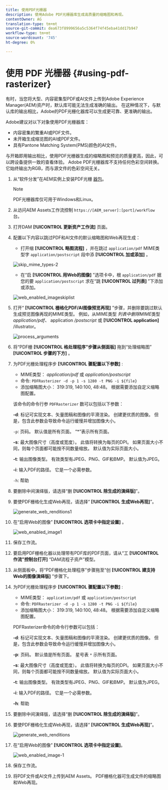 ```yaml
---
title: 使用PDF光栅器
description: 使用Adobe PDF光栅器库生成高质量的缩略图和再现。
contentOwner: AG
translation-type: tm+mt
source-git-commit: dea673f8999656a5c5364f74f45eba41dd17b947
workflow-type: tm+mt
source-wordcount: '745'
ht-degree: 0%

---
```



# 使用 PDF 光栅器 {#using-pdf-rasterizer}

有时，当您将大型、内容密集型PDF或AI文件上传到Adobe Experience Manager(AEM)资产时，默认库可能无法生成准确的输出。 在这种情况下，与默认库的输出相比，Adobe的PDF光栅化器库可以生成更可靠、更准确的输出。

Adobe建议对以下对象使用PDF光栅器库：

* 内容密集的繁重AI或PDF文件。
* 未开箱生成缩览图的AI或PDF文件。
* 具有Pantone Matching System(PMS)颜色的AI文件。

与开箱即用输出相比，使用PDF光栅器生成的缩略图和预览的质量更高，因此，可以跨设备提供一致的查看体验。 Adobe PDF光栅器库不支持任何色彩空间转换。 它始终输出为RGB，而与源文件的色彩空间无关。

1. 从“软件分发”在AEM实例上安装PDF光栅 [器包](https://experience.adobe.com/#/downloads/content/software-distribution/en/aem.html?package=/content/software-distribution/en/details.html/content/dam/aem/public/adobe/packages/cq640/product/assets/aem-assets-pdf-rasterizer-pkg)。

   >[!NOTE]
   >
   >PDF光栅器库仅可用于Windows和Linux。

1. 从访问AEM Assets工作流控制 `https://[AEM_server]:[port]/workflow`台。
1. 打开DAM **[!UICONTROL 更新资产工作流]** 页面。
1. 配置以下内容以跳过PDF和AI文件的默认缩略图和Web再现生成：

   * 打开缩 **[!UICONTROL 略图流程]** ，并在跳过 `application/pdf` MIME类型字 `application/postscript` 段中添 **[!UICONTROL 加或添加]** 。

   ![skip_mime_types-2](assets/skip_mime_types-2.png)

   * 在“启 **[!UICONTROL 用Web的图像]** ”选项卡中，根 `application/pdf` 据您的要 `application/postscript` 求在“跳 **[!UICONTROL 过列表]** ”下添加或添加。

   ![web_enabled_imageskiplist](assets/web_enabled_imageskiplist.png)

1. 打开“ **[!UICONTROL 栅格化PDF/AI图像预览再现]** ”步骤，并删除要跳过默认生成预览图像再现的MIME类型。 例如，从MIME类型 *列表中删除MIME*&#x200B;类型 *application/pdf、* application */postscript* 或 **[!UICONTROL application]** /illustrator。

   ![process_arguments](assets/process_arguments.png)

1. 将“PDF栅 **[!UICONTROL 格处理程序”步骤从侧面板]** 拖到“处理缩略图” **[!UICONTROL 步骤的下方]** 。
1. 为PDF光栅处理程序步 **[!UICONTROL 骤配置以下参数]** :

   * MIME类型： *application/pdf* 或 *application/postscript*
   * 命令: `PDFRasterizer -d -p 1 -s 1280 -t PNG -i ${file}`
   * 添加缩略图大小： 319:319, 140:100, 48:48。 根据需要添加自定义缩略图配置。

   该命令的命令行参 `PDFRasterizer` 数可以包括以下参数：

   **-d**: 标记可实现文本、矢量图稿和图像的平滑渲染。 创建更优质的图像。 但是，包含此参数会导致命令运行缓慢并增加图像大小。

   `-p`: 页码。 默认值是所有页面。 “*”表示所有页面。

   **-s**: 最大图像尺寸（高度或宽度）。 此值将转换为每页的DPI。 如果页面大小不同，则每个页面都可能按不同数量缩放。 默认值为实际页面大小。

   **-t**: 输出图像类型。 有效类型有JPEG、PNG、GIF和BMP。 默认值为JPEG。

   **-i**: 输入PDF的路径。 它是一个必需参数。

   `-h`: 帮助

1. 要删除中间演绎版，请选择“删 **[!UICONTROL 除生成的演绎版]**”。
1. 要使PDF栅格化生成Web再现，请选择“ **[!UICONTROL 生成Web再现]**”。

   ![generate_web_renditions1](assets/generate_web_renditions1.png)

1. 在“启用Web的图像” **[!UICONTROL 选项卡中指定设置]** 。

   ![web_enabled_image1](assets/web_enabled_image1.png)

1. 保存工作流。
1. 要启用PDF栅格化器以处理带有PDF库的PDF页面，请从“工 **[!UICONTROL 作流”控制台打开]** “DAM流程子资产”模型。
1. 从侧面板中，将“PDF栅格化处理程序”步骤拖至“创 **[!UICONTROL 建支持Web的图像演绎版]** ”步骤下。
1. 为PDF光栅处理程序步 **[!UICONTROL 骤配置以下参数]** :

   * MIME类型： `application/pdf` 或 `application/postscript`
   * 命令: `PDFRasterizer -d -p 1 -s 1280 -t PNG -i ${file}`
   * 添加缩略图大小： 319:319, 140:100, 48:48。 根据需要添加自定义缩略图配置。

   PDFRasterizer命令的命令行参数可以包括：

   **-d**: 标记可实现文本、矢量图稿和图像的平滑渲染。 创建更优质的图像。 但是，包含此参数会导致命令运行缓慢并增加图像大小。

   **-p**: 页码。 默认值是所有页面。 星号表 `*` 示所有页面。

   **-s**: 最大图像尺寸（高度或宽度）。 此值将转换为每页的DPI。 如果页面大小不同，则每个页面都可能按不同数量缩放。 默认值为实际页面大小。

   **-t**: 输出图像类型。 有效类型有JPEG、PNG、GIF和BMP。 默认值为JPEG。

   **-i**: 输入PDF的路径。 它是一个必需参数。

   **-h**: 帮助

1. 要删除中间演绎版，请选择“删 **[!UICONTROL 除生成的演绎版]**”。
1. 要使PDF栅格化生成Web再现，请选择“ **[!UICONTROL 生成Web再现]**”。

   ![generate_web_renditions](assets/generate_web_renditions.png)

1. 在“启用Web的图像” **[!UICONTROL 选项卡中指定设置]**。

   ![web_enabled_image-1](assets/web_enabled_image-1.png)

1. 保存工作流。
1. 将PDF文件或AI文件上传到AEM Assets。 PDF栅格化器可生成文件的缩略图和Web再现。
